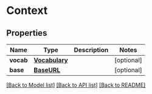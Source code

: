 # Context

## Properties
Name | Type | Description | Notes
------------ | ------------- | ------------- | -------------
**vocab** | [**Vocabulary**](Vocabulary.md) |  | [optional] 
**base** | [**BaseURL**](BaseURL.md) |  | [optional] 

[[Back to Model list]](../README.md#documentation-for-models) [[Back to API list]](../README.md#documentation-for-api-endpoints) [[Back to README]](../README.md)

